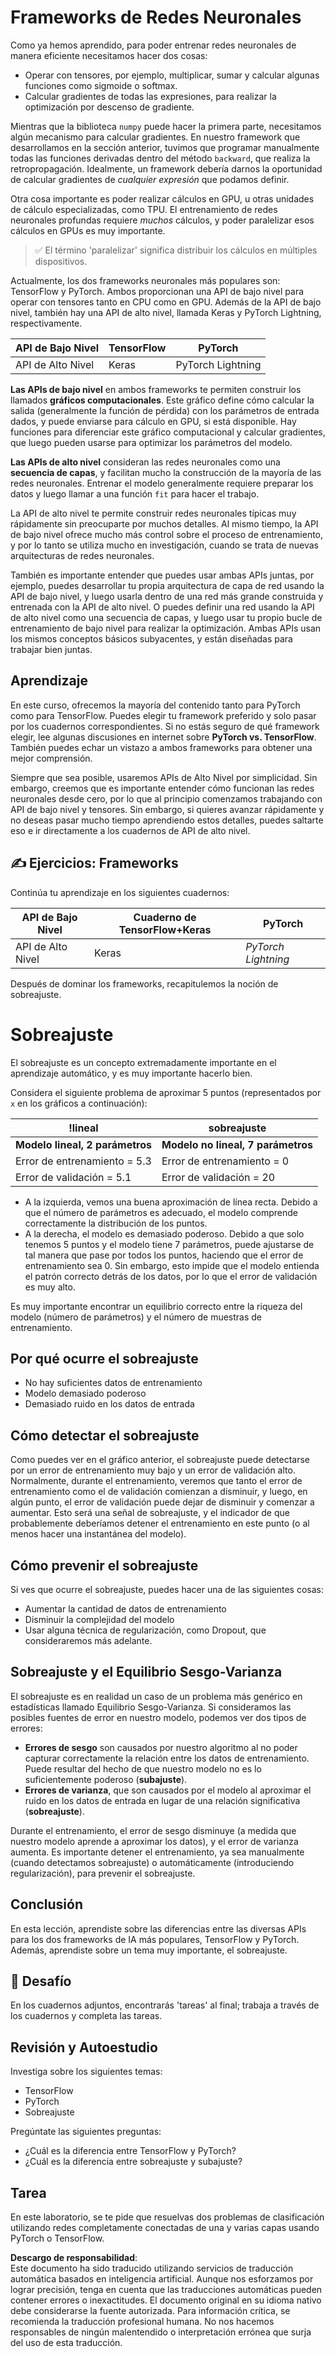 # Frameworks de Redes Neuronales

Como ya hemos aprendido, para poder entrenar redes neuronales de manera eficiente necesitamos hacer dos cosas:

* Operar con tensores, por ejemplo, multiplicar, sumar y calcular algunas funciones como sigmoide o softmax.
* Calcular gradientes de todas las expresiones, para realizar la optimización por descenso de gradiente.

Mientras que la biblioteca `numpy` puede hacer la primera parte, necesitamos algún mecanismo para calcular gradientes. En nuestro framework que desarrollamos en la sección anterior, tuvimos que programar manualmente todas las funciones derivadas dentro del método `backward`, que realiza la retropropagación. Idealmente, un framework debería darnos la oportunidad de calcular gradientes de *cualquier expresión* que podamos definir.

Otra cosa importante es poder realizar cálculos en GPU, u otras unidades de cálculo especializadas, como TPU. El entrenamiento de redes neuronales profundas requiere *muchos* cálculos, y poder paralelizar esos cálculos en GPUs es muy importante.

> ✅ El término 'paralelizar' significa distribuir los cálculos en múltiples dispositivos.

Actualmente, los dos frameworks neuronales más populares son: TensorFlow y PyTorch. Ambos proporcionan una API de bajo nivel para operar con tensores tanto en CPU como en GPU. Además de la API de bajo nivel, también hay una API de alto nivel, llamada Keras y PyTorch Lightning, respectivamente.

API de Bajo Nivel | TensorFlow| PyTorch
--------------|-------------------------------------|--------------------------------
API de Alto Nivel| Keras| PyTorch Lightning

**Las APIs de bajo nivel** en ambos frameworks te permiten construir los llamados **gráficos computacionales**. Este gráfico define cómo calcular la salida (generalmente la función de pérdida) con los parámetros de entrada dados, y puede enviarse para cálculo en GPU, si está disponible. Hay funciones para diferenciar este gráfico computacional y calcular gradientes, que luego pueden usarse para optimizar los parámetros del modelo.

**Las APIs de alto nivel** consideran las redes neuronales como una **secuencia de capas**, y facilitan mucho la construcción de la mayoría de las redes neuronales. Entrenar el modelo generalmente requiere preparar los datos y luego llamar a una función `fit` para hacer el trabajo.

La API de alto nivel te permite construir redes neuronales típicas muy rápidamente sin preocuparte por muchos detalles. Al mismo tiempo, la API de bajo nivel ofrece mucho más control sobre el proceso de entrenamiento, y por lo tanto se utiliza mucho en investigación, cuando se trata de nuevas arquitecturas de redes neuronales.

También es importante entender que puedes usar ambas APIs juntas, por ejemplo, puedes desarrollar tu propia arquitectura de capa de red usando la API de bajo nivel, y luego usarla dentro de una red más grande construida y entrenada con la API de alto nivel. O puedes definir una red usando la API de alto nivel como una secuencia de capas, y luego usar tu propio bucle de entrenamiento de bajo nivel para realizar la optimización. Ambas APIs usan los mismos conceptos básicos subyacentes, y están diseñadas para trabajar bien juntas.

## Aprendizaje

En este curso, ofrecemos la mayoría del contenido tanto para PyTorch como para TensorFlow. Puedes elegir tu framework preferido y solo pasar por los cuadernos correspondientes. Si no estás seguro de qué framework elegir, lee algunas discusiones en internet sobre **PyTorch vs. TensorFlow**. También puedes echar un vistazo a ambos frameworks para obtener una mejor comprensión.

Siempre que sea posible, usaremos APIs de Alto Nivel por simplicidad. Sin embargo, creemos que es importante entender cómo funcionan las redes neuronales desde cero, por lo que al principio comenzamos trabajando con API de bajo nivel y tensores. Sin embargo, si quieres avanzar rápidamente y no deseas pasar mucho tiempo aprendiendo estos detalles, puedes saltarte eso e ir directamente a los cuadernos de API de alto nivel.

## ✍️ Ejercicios: Frameworks

Continúa tu aprendizaje en los siguientes cuadernos:

API de Bajo Nivel | Cuaderno de TensorFlow+Keras | PyTorch
--------------|-------------------------------------|--------------------------------
API de Alto Nivel| Keras | *PyTorch Lightning*

Después de dominar los frameworks, recapitulemos la noción de sobreajuste.

# Sobreajuste

El sobreajuste es un concepto extremadamente importante en el aprendizaje automático, y es muy importante hacerlo bien.

Considera el siguiente problema de aproximar 5 puntos (representados por `x` en los gráficos a continuación):

!lineal | sobreajuste
-------------------------|--------------------------
**Modelo lineal, 2 parámetros** | **Modelo no lineal, 7 parámetros**
Error de entrenamiento = 5.3 | Error de entrenamiento = 0
Error de validación = 5.1 | Error de validación = 20

* A la izquierda, vemos una buena aproximación de línea recta. Debido a que el número de parámetros es adecuado, el modelo comprende correctamente la distribución de los puntos.
* A la derecha, el modelo es demasiado poderoso. Debido a que solo tenemos 5 puntos y el modelo tiene 7 parámetros, puede ajustarse de tal manera que pase por todos los puntos, haciendo que el error de entrenamiento sea 0. Sin embargo, esto impide que el modelo entienda el patrón correcto detrás de los datos, por lo que el error de validación es muy alto.

Es muy importante encontrar un equilibrio correcto entre la riqueza del modelo (número de parámetros) y el número de muestras de entrenamiento.

## Por qué ocurre el sobreajuste

  * No hay suficientes datos de entrenamiento
  * Modelo demasiado poderoso
  * Demasiado ruido en los datos de entrada

## Cómo detectar el sobreajuste

Como puedes ver en el gráfico anterior, el sobreajuste puede detectarse por un error de entrenamiento muy bajo y un error de validación alto. Normalmente, durante el entrenamiento, veremos que tanto el error de entrenamiento como el de validación comienzan a disminuir, y luego, en algún punto, el error de validación puede dejar de disminuir y comenzar a aumentar. Esto será una señal de sobreajuste, y el indicador de que probablemente deberíamos detener el entrenamiento en este punto (o al menos hacer una instantánea del modelo).

## Cómo prevenir el sobreajuste

Si ves que ocurre el sobreajuste, puedes hacer una de las siguientes cosas:

 * Aumentar la cantidad de datos de entrenamiento
 * Disminuir la complejidad del modelo
 * Usar alguna técnica de regularización, como Dropout, que consideraremos más adelante.

## Sobreajuste y el Equilibrio Sesgo-Varianza

El sobreajuste es en realidad un caso de un problema más genérico en estadísticas llamado Equilibrio Sesgo-Varianza. Si consideramos las posibles fuentes de error en nuestro modelo, podemos ver dos tipos de errores:

* **Errores de sesgo** son causados por nuestro algoritmo al no poder capturar correctamente la relación entre los datos de entrenamiento. Puede resultar del hecho de que nuestro modelo no es lo suficientemente poderoso (**subajuste**).
* **Errores de varianza**, que son causados por el modelo al aproximar el ruido en los datos de entrada en lugar de una relación significativa (**sobreajuste**).

Durante el entrenamiento, el error de sesgo disminuye (a medida que nuestro modelo aprende a aproximar los datos), y el error de varianza aumenta. Es importante detener el entrenamiento, ya sea manualmente (cuando detectamos sobreajuste) o automáticamente (introduciendo regularización), para prevenir el sobreajuste.

## Conclusión

En esta lección, aprendiste sobre las diferencias entre las diversas APIs para los dos frameworks de IA más populares, TensorFlow y PyTorch. Además, aprendiste sobre un tema muy importante, el sobreajuste.

## 🚀 Desafío

En los cuadernos adjuntos, encontrarás 'tareas' al final; trabaja a través de los cuadernos y completa las tareas.

## Revisión y Autoestudio

Investiga sobre los siguientes temas:

- TensorFlow
- PyTorch
- Sobreajuste

Pregúntate las siguientes preguntas:

- ¿Cuál es la diferencia entre TensorFlow y PyTorch?
- ¿Cuál es la diferencia entre sobreajuste y subajuste?

## Tarea

En este laboratorio, se te pide que resuelvas dos problemas de clasificación utilizando redes completamente conectadas de una y varias capas usando PyTorch o TensorFlow.

**Descargo de responsabilidad**:  
Este documento ha sido traducido utilizando servicios de traducción automática basados en inteligencia artificial. Aunque nos esforzamos por lograr precisión, tenga en cuenta que las traducciones automáticas pueden contener errores o inexactitudes. El documento original en su idioma nativo debe considerarse la fuente autorizada. Para información crítica, se recomienda la traducción profesional humana. No nos hacemos responsables de ningún malentendido o interpretación errónea que surja del uso de esta traducción.